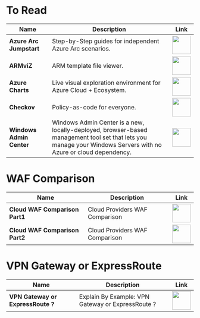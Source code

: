 # To Read

| Name | Description | Link |
|--|--|--|
| **Azure Arc Jumpstart** | Step-by-Step guides for independent Azure Arc scenarios. | <a href="https://azurearcjumpstart.io/overview/"><img src="https://github.com/jcabeza/azure/blob/main/docs/assets/reshot-icon-link.svg?raw=true" width="50"/></a>  |
| **ARMviZ** | ARM template file viewer. | <a href="http://armviz.io/designer"><img src="https://github.com/jcabeza/azure/blob/main/docs/assets/reshot-icon-link.svg?raw=true" width="50"/></a>  |
| **Azure Charts** | Live visual exploration environment for Azure Cloud + Ecosystem. | <a href="https://azurecharts.com/"><img src="https://github.com/jcabeza/azure/blob/main/docs/assets/reshot-icon-link.svg?raw=true" width="50"/></a>  |
| **Checkov** | Policy-as-code for everyone. | <a href="https://www.checkov.io/"><img src="https://github.com/jcabeza/azure/blob/main/docs/assets/reshot-icon-link.svg?raw=true" width="50"/></a>  |
| **Windows Admin Center** | Windows Admin Center is a new, locally-deployed, browser-based management tool set that lets you manage your Windows Servers with no Azure or cloud dependency. | <a href="https://docs.microsoft.com/fr-fr/windows-server/manage/windows-admin-center/overview"><img src="https://github.com/jcabeza/azure/blob/main/docs/assets/reshot-icon-link.svg?raw=true" width="50"/></a> |

# WAF Comparison

| Name | Description | Link |
|--|--|--|
| **Cloud WAF Comparison Part1** | Cloud Providers WAF Comparison | <a href="https://blog.fraktal.fi/cloud-waf-comparison-part-2-e6e2d25f558c"><img src="https://github.com/jcabeza/azure/blob/main/docs/assets/reshot-icon-link.svg?raw=true" width="50"/></a>  |
| **Cloud WAF Comparison Part2** | Cloud Providers WAF Comparison | <a href="https://blog.fraktal.fi/cloud-waf-comparison-part-2-e6e2d25f558c"><img src="https://github.com/jcabeza/azure/blob/main/docs/assets/reshot-icon-link.svg?raw=true" width="50"/></a> |

# VPN Gateway or ExpressRoute

| Name | Description | Link |
|--|--|--|
| **VPN Gateway or ExpressRoute ?** | Explain By Example: VPN Gateway or ExpressRoute ? | <a href="https://www.linkedin.com/pulse/explain-example-vpn-gateway-expressroute-michelle-xie"><img src="https://github.com/jcabeza/azure/blob/main/docs/assets/reshot-icon-link.svg?raw=true" width="50"/></a> |